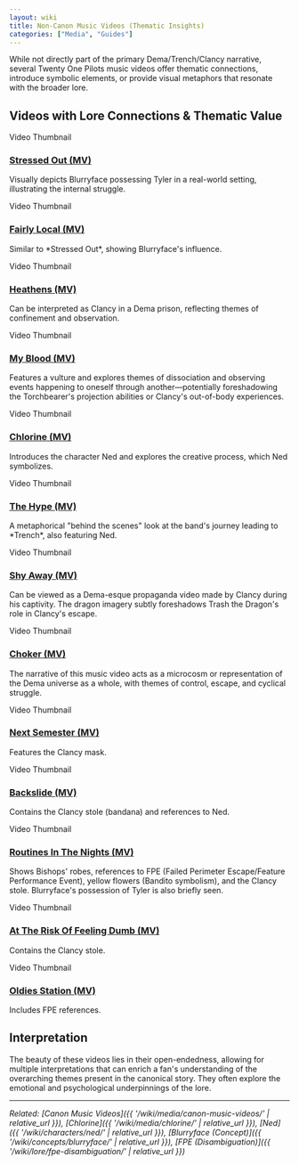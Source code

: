 ```yaml
---
layout: wiki
title: Non-Canon Music Videos (Thematic Insights)
categories: ["Media", "Guides"]
---
```


While not directly part of the primary Dema/Trench/Clancy narrative, several Twenty One Pilots music videos offer thematic connections, introduce symbolic elements, or provide visual metaphors that resonate with the broader lore.

## <span class="tape-accent-yellow">Videos with Lore Connections & Thematic Value</span>

<div class="video-gallery-container">
  <div class="video-gallery-item">
    <div class="video-thumbnail"><span class="thumbnail-placeholder-text">Video Thumbnail</span></div>
    <div class="video-info">
      <h3 class="video-title"><a href="https://www.youtube.com/watch?v=pXRviuL6vMY" target="_blank" rel="noopener noreferrer">Stressed Out (MV)</a></h3>
      <p class="video-description">Visually depicts Blurryface possessing Tyler in a real-world setting, illustrating the internal struggle.</p>
    </div>
  </div>
  <div class="video-gallery-item">
    <div class="video-thumbnail"><span class="thumbnail-placeholder-text">Video Thumbnail</span></div>
    <div class="video-info">
      <h3 class="video-title"><a href="https://www.youtube.com/watch?v=3J2x4fnH9Ys" target="_blank" rel="noopener noreferrer">Fairly Local (MV)</a></h3>
      <p class="video-description">Similar to *Stressed Out*, showing Blurryface's influence.</p>
    </div>
  </div>
  <div class="video-gallery-item">
    <div class="video-thumbnail"><span class="thumbnail-placeholder-text">Video Thumbnail</span></div>
    <div class="video-info">
      <h3 class="video-title"><a href="https://www.youtube.com/watch?v=UprcpdwuwCg" target="_blank" rel="noopener noreferrer">Heathens (MV)</a></h3>
      <p class="video-description">Can be interpreted as Clancy in a Dema prison, reflecting themes of confinement and observation.</p>
    </div>
  </div>
  <div class="video-gallery-item">
    <div class="video-thumbnail"><span class="thumbnail-placeholder-text">Video Thumbnail</span></div>
    <div class="video-info">
      <h3 class="video-title"><a href="https://www.youtube.com/watch?v=P_j0f3M_btg" target="_blank" rel="noopener noreferrer">My Blood (MV)</a></h3>
      <p class="video-description">Features a vulture and explores themes of dissociation and observing events happening to oneself through another—potentially foreshadowing the Torchbearer's projection abilities or Clancy's out-of-body experiences.</p>
    </div>
  </div>
  <div class="video-gallery-item">
    <div class="video-thumbnail"><span class="thumbnail-placeholder-text">Video Thumbnail</span></div>
    <div class="video-info">
      <h3 class="video-title"><a href="https://www.youtube.com/watch?v=eJnQBXmZ7ek" target="_blank" rel="noopener noreferrer">Chlorine (MV)</a></h3>
      <p class="video-description">Introduces the character Ned and explores the creative process, which Ned symbolizes.</p>
    </div>
  </div>
  <div class="video-gallery-item">
    <div class="video-thumbnail"><span class="thumbnail-placeholder-text">Video Thumbnail</span></div>
    <div class="video-info">
      <h3 class="video-title"><a href="https://www.youtube.com/watch?v=8s_1dYq5fL0" target="_blank" rel="noopener noreferrer">The Hype (MV)</a></h3>
      <p class="video-description">A metaphorical "behind the scenes" look at the band's journey leading to *Trench*, also featuring Ned.</p>
    </div>
  </div>
  <div class="video-gallery-item">
    <div class="video-thumbnail"><span class="thumbnail-placeholder-text">Video Thumbnail</span></div>
    <div class="video-info">
      <h3 class="video-title"><a href="https://www.youtube.com/watch?v=3sOXiL67iRk" target="_blank" rel="noopener noreferrer">Shy Away (MV)</a></h3>
      <p class="video-description">Can be viewed as a Dema-esque propaganda video made by Clancy during his captivity. The dragon imagery subtly foreshadows Trash the Dragon's role in Clancy's escape.</p>
    </div>
  </div>
  <div class="video-gallery-item">
    <div class="video-thumbnail"><span class="thumbnail-placeholder-text">Video Thumbnail</span></div>
    <div class="video-info">
      <h3 class="video-title"><a href="https://www.youtube.com/watch?v=9ML3n2SOa2s" target="_blank" rel="noopener noreferrer">Choker (MV)</a></h3>
      <p class="video-description">The narrative of this music video acts as a microcosm or representation of the Dema universe as a whole, with themes of control, escape, and cyclical struggle.</p>
    </div>
  </div>
  <div class="video-gallery-item">
    <div class="video-thumbnail"><span class="thumbnail-placeholder-text">Video Thumbnail</span></div>
    <div class="video-info">
      <h3 class="video-title"><a href="https://www.youtube.com/watch?v=wVEPsSy3AcY" target="_blank" rel="noopener noreferrer">Next Semester (MV)</a></h3>
      <p class="video-description">Features the Clancy mask.</p>
    </div>
  </div>
  <div class="video-gallery-item">
    <div class="video-thumbnail"><span class="thumbnail-placeholder-text">Video Thumbnail</span></div>
    <div class="video-info">
      <h3 class="video-title"><a href="https://www.youtube.com/watch?v=LgxjG04nLPU" target="_blank" rel="noopener noreferrer">Backslide (MV)</a></h3>
      <p class="video-description">Contains the Clancy stole (bandana) and references to Ned.</p>
    </div>
  </div>
  <div class="video-gallery-item">
    <div class="video-thumbnail"><span class="thumbnail-placeholder-text">Video Thumbnail</span></div>
    <div class="video-info">
      <h3 class="video-title"><a href="https://www.youtube.com/watch?v=UXEv0jAAscY" target="_blank" rel="noopener noreferrer">Routines In The Nights (MV)</a></h3>
      <p class="video-description">Shows Bishops' robes, references to FPE (Failed Perimeter Escape/Feature Performance Event), yellow flowers (Bandito symbolism), and the Clancy stole. Blurryface's possession of Tyler is also briefly seen.</p>
    </div>
  </div>
  <div class="video-gallery-item">
    <div class="video-thumbnail"><span class="thumbnail-placeholder-text">Video Thumbnail</span></div>
    <div class="video-info">
      <h3 class="video-title"><a href="https://www.youtube.com/watch?v=YhIpGS9d78E" target="_blank" rel="noopener noreferrer">At The Risk Of Feeling Dumb (MV)</a></h3>
      <p class="video-description">Contains the Clancy stole.</p>
    </div>
  </div>
  <div class="video-gallery-item">
    <div class="video-thumbnail"><span class="thumbnail-placeholder-text">Video Thumbnail</span></div>
    <div class="video-info">
      <h3 class="video-title"><a href="https://www.youtube.com/watch?v=H0a0yvL0X_A" target="_blank" rel="noopener noreferrer">Oldies Station (MV)</a></h3>
      <p class="video-description">Includes FPE references.</p>
    </div>
  </div>
</div>


## <span class="tape-accent-red">Interpretation</span>

The beauty of these videos lies in their open-endedness, allowing for multiple interpretations that can enrich a fan's understanding of the overarching themes present in the canonical story. They often explore the emotional and psychological underpinnings of the lore.

---

*Related: [Canon Music Videos]({{ '/wiki/media/canon-music-videos/' | relative_url }}), [Chlorine]({{ '/wiki/media/chlorine/' | relative_url }}), [Ned]({{ '/wiki/characters/ned/' | relative_url }}), [Blurryface (Concept)]({{ '/wiki/concepts/blurryface/' | relative_url }}), [FPE (Disambiguation)]({{ '/wiki/lore/fpe-disambiguation/' | relative_url }})*